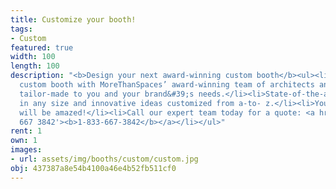 ```yaml
---
title: Customize your booth!
tags:
- Custom
featured: true
width: 100
length: 100
description: "<b>Design your next award-winning custom booth</b><ul><li>Create your
  custom booth with MoreThanSpaces’ award-winning team of architects and designers.</li><li>100%
  tailor-made to you and your brand&#39;s needs.</li><li>State-of-the-art materials
  in any size and innovative ideas customized from a-to- z.</li><li>You and your customers
  will be amazed!</li><li>Call our expert team today for a quote: <a href='tel:1 833
  667 3842'><b>1-833-667-3842</b></a></li></ul>"
rent: 1
own: 1
images:
- url: assets/img/booths/custom/custom.jpg
obj: 437387a8e54b4100a46e4b52fb511cf0
---
```


